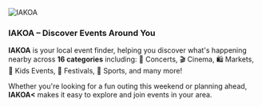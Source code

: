 ![IAKOA](https://i.ibb.co/39NpbqsR/Capture-d-e-cran-2025-04-30-a-15-27-05.png)

### IAKOA – Discover Events Around You

  **IAKOA** is your local event finder, helping you discover what's happening nearby across **16 categories** including:
  🎵 Concerts, 🎬 Cinema, 🛍️ Markets, 🧸 Kids Events, 🎡 Festivals, 🏅 Sports, and many more!</p>

  Whether you're looking for a fun outing this weekend or planning ahead, **IAKOA<** makes it easy to explore and join events in your area.